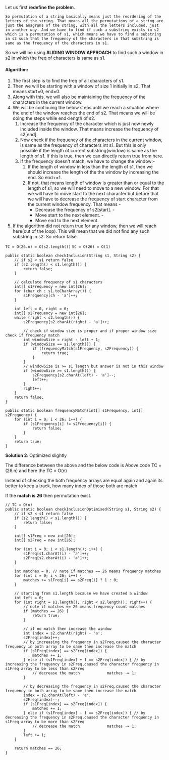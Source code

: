 
Let us first **redefine the problem**.
```
So permutation of a string basically means just the reordering of the letters of the string. That means all the permutations of a string are just the anagrams of the string, with all the letters included, just in another way. And we have to find if such a substring exists in s2 which is a permutation of s1, which means we have to find a substring in s2 such that the frequency of the characters in that substring is same as the frequency of the characters in s1.
```

So we will be using **SLIDING WINDOW APPROACH** to find such a window in s2 in which the freq of characters is same as s1.

#### Algorithm:

1. The first step is to find the freq of all characters of s1. 
2. Then we will be starting with a window of size 1 initially in s2. That means start=0, end=0. 
3. Along with this, we will also be maintaining the frequency of the characters in the current window. 
4. We will be continuing the below steps until we reach a situation where the end of the window reaches the end of s2. That means we will be doing the steps while end<length of s2. 
	1. Increase the frequency of the character which is just now newly included inside the window. That means increase the frequency of s2[end]. 
	2. Now check if the frequency of the characters in the current window, is same as the frequency of characters int s1. But this is only possible if the length of current substring(window) is same as the length of s1. If this is true, then we can directly return true from here. 
	3. If the frequency doesn't match, we have to change the window:- 
		1. If the length of window in less than the length of s1, then we should increase the length of the the window by increasing the end. So end+=1.
		2. If not, that means length of window is greater than or equal to the length of s1, so we will need to move to a new window. For that we will have to move start to the next character but before that we will have to decrease the frequency of start character from the current window frequency. That means -
			- Decrease the frequency of s2[start]. -
			- Move start to the next element. -
			- Move end to the next element. 
5. If the algorithm did not return true for any window, then we will reach here(out of the loop). This will mean that we did not find any such substring in s2. So return false.

`TC = O(26.n) = O(s2.length())`
`SC = O(26) = O(1)`

```
public static boolean checkInclusion(String s1, String s2) {  
    // if s2 < s1 return false  
    if (s2.length() < s1.length()) {  
        return false;  
    }  
  
    // calculate frequency of s1 characters  
    int[] s1Frequency = new int[26];  
    for (char ch : s1.toCharArray()) {  
        s1Frequency[ch - 'a']++;  
    }  
  
    int left = 0, right = 0;  
    int[] s2Frequency = new int[26];  
    while (right < s2.length()) {  
        s2Frequency[s2.charAt(right) - 'a']++;  
  
        // check if window size is proper and if proper window size check if frequency match  
        int windowSize = right - left + 1;  
        if (windowSize == s1.length()) {  
            if (frequencyMatch(s1Frequency, s2Frequency)) {  
                return true;  
            }  
        }  
        // windowSize is >= s1 length but answer is not in this window  
        if (windowSize >= s1.length()) {  
            s2Frequency[s2.charAt(left) - 'a']--;  
            left++;  
        }  
        right++;  
    }  
    return false;  
}  
  
public static boolean frequencyMatch(int[] s1Frequency, int[] s2Frequency) {  
    for (int i = 0; i < 26; i++) {  
        if (s1Frequency[i] != s2Frequency[i]) {  
            return false;  
        }  
    }  
    return true;  
}
```



**Solution 2**: Optimized slightly

The difference between the above and the below code is 
Above code TC = (26.n) and here the TC = O(n)

Instead of checking the both frequency arrays are equal again and again its better to keep a track, how many index of those both are match

If the **match is 26** then permutation exist.


```
// TC = O(n)  
public static boolean checkInclusionOptimised(String s1, String s2) {  
    // if s2 < s1 return false  
    if (s2.length() < s1.length()) {  
        return false;  
    }  
  
    int[] s1Freq = new int[26];  
    int[] s2Freq = new int[26];  
  
    for (int i = 0; i < s1.length(); i++) {  
        s1Freq[s1.charAt(i) - 'a']++;  
        s2Freq[s2.charAt(i) - 'a']++;  
    }  
  
    int matches = 0; // note if matches == 26 means frequency matches  
    for (int i = 0; i < 26; i++) {  
        matches += s1Freq[i] == s2Freq[i] ? 1 : 0;  
    }  
  
    // starting from s1.length because we have created a window  
    int left = 0;  
    for (int right = s1.length(); right < s2.length(); right++) {  
        // note if matches == 26 means frequency count matches  
        if (matches == 26) {  
            return true;  
        }  
  
        // if no match then increase the window  
        int index = s2.charAt(right) - 'a';  
        s2Freq[index]++;  
        // by increasing the frequency in s2Freq,caused the character frequency in both array to be same then increase the match  
        if (s1Freq[index] == s2Freq[index]) {  
            matches += 1;  
        } else if (s1Freq[index] + 1 == s2Freq[index]) { // by increasing the frequency in s2Freq,caused the character frequency in s1Freq array to be less than s2Freq  
            // decrease the match            matches -= 1;  
        }  
  
        // by decreasing the frequency in s2Freq,caused the character frequency in both array to be same then increase the match  
        index = s2.charAt(left) - 'a';  
        s2Freq[index]--;  
        if (s1Freq[index] == s2Freq[index]) {  
            matches += 1;  
        } else if (s1Freq[index] - 1 == s2Freq[index]) { // by decreasing the frequency in s2Freq,caused the character frequency in s1Freq array to be more than s2Freq  
            // decrease the match            matches -= 1;  
        }  
        left += 1;  
    }  
  
    return matches == 26;  
}
```